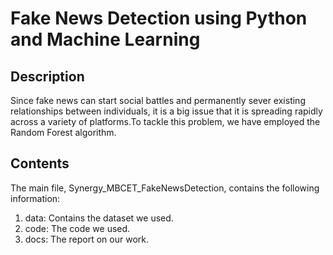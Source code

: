 # Fake News Detection using Python and Machine Learning
## Description
Since fake news can start social battles and permanently sever existing relationships between individuals, it is a big issue that it is spreading rapidly across a variety of platforms.To tackle this problem, we have employed the Random Forest algorithm.
## Contents
The main file, Synergy_MBCET_FakeNewsDetection, contains the following information:
1. data: Contains the dataset we used.
2. code: The code we used.
3. docs: The report on our work.
